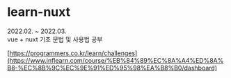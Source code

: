 # learn-nuxt
2022.02. ~ 2022.03.  
vue + nuxt 기초 문법 및 사용법 공부

[https://programmers.co.kr/learn/challenges](https://www.inflearn.com/course/%EB%84%89%EC%8A%A4%ED%8A%B8-%EC%8B%9C%EC%9E%91%ED%95%98%EA%B8%B0/dashboard)
